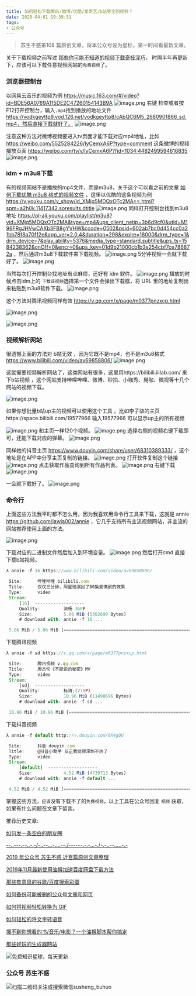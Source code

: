 ```yaml
---
title: 如何轻松下载腾讯/微博/优酷/爱奇艺/b站等全网视频？
date: 2020-04-01 19:39:51
tags:
- 公众号
---
```

> 苏生不惑第108 篇原创文章，将本公众号设为星标，第一时间看最新文章。

关于下载视频之前写过 [那些你可能不知道的视频下载奇技淫巧](https://mp.weixin.qq.com/s/5InOxKmi9eXk33G_8N3byQ)， 时隔半年再更新下，应该可以下载任意视频网站的`免费视频`了。

### 浏览器控制台
以网易云音乐的视频为例 https://music.163.com/#/video?id=BDE56A0769A115DE2C47260154143B9A
![image.png](https://upload-images.jianshu.io/upload_images/17817191-733f8edaa0ab40b0.png?imageMogr2/auto-orient/strip%7CimageView2/2/w/1240)
右键 检查或者按F12打开控制台，输入`.mp4`找到播放的地址文件 https://vodkgeyttp9.vod.126.net/vodkgeyttp8/cAbQC6M5_2680901866_sd.mp4，然后直接下载就好了。
![image.png](https://upload-images.jianshu.io/upload_images/17817191-2222b374e277b573.png?imageMogr2/auto-orient/strip%7CimageView2/2/w/1240)

注意这种方法对微博视频要进入tv页面才能下载对应mp4地址，比如 https://weibo.com/5525284226/IyCemxA6P?type=comment 这条微博的视频播放页面 https://weibo.com/tv/v/IyCemxA6P?fid=1034:4482499594616835
![image.png](https://upload-images.jianshu.io/upload_images/17817191-1d5434fb42e00a01.png?imageMogr2/auto-orient/strip%7CimageView2/2/w/1240)


### idm + m3u8下载
有的视频网站不是播放的mp4文件，而是m3u8，关于这个可以看之前的文章 [如何下载优酷 m3u8 格式的视频文件](https://mp.weixin.qq.com/s/FStz_y7oHa9KHrjkpqnsXw) ，这里以优酷的这条视频为例 https://v.youku.com/v_show/id_XMjg5MDQxOTc2MA==.html?spm=a2h0k.11417342.soresults.dtitle
![image.png](https://upload-images.jianshu.io/upload_images/17817191-ab14de8395756977.png?imageMogr2/auto-orient/strip%7CimageView2/2/w/1240)
同样打开控制台找到m3u8地址 
https://pl-ali.youku.com/playlist/m3u8?vid=XMjg5MDQxOTc2MA&type=mp4&ups_client_netip=3b6d9cf0&utid=M196FRgJHVwCAXb3FB8gYVHW&ccode=0502&psid=602ab7bc0d454cc0a21bb78f8a70f12e&app_ver=2.0.4&duration=298&expire=18000&drm_type=1&drm_device=7&play_ability=5376&media_type=standard,subtitle&ups_ts=1584238362&onOff=0&encr=0&ups_key=01d9b21000cb1b3e254cbf7ce786872a ，然后通过m3u8下载软件来下载视频。
![image.png](https://upload-images.jianshu.io/upload_images/17817191-5f1b71c7574fdce8.png?imageMogr2/auto-orient/strip%7CimageView2/2/w/1240)
5分钟视频一会就下载好了。
![image.png](https://upload-images.jianshu.io/upload_images/17817191-d7287de56df7682d.png?imageMogr2/auto-orient/strip%7CimageView2/2/w/1240)

当然每次打开控制台找地址有点麻烦，还好有 idm 软件。
![image.png](https://upload-images.jianshu.io/upload_images/17817191-3b6cb0c7ef64470e.png?imageMogr2/auto-orient/strip%7CimageView2/2/w/1240)
播放的时候点击idm上的 `下载该视频`选择第一个文件会弹出下载框，将 URL 里的地址复制出来粘贴到m3u8软件下载。
![image.png](https://upload-images.jianshu.io/upload_images/17817191-e9fb5461003e5895.png?imageMogr2/auto-orient/strip%7CimageView2/2/w/1240)

这个方法对腾讯视频同样有效 https://v.qq.com/x/page/m0377pnzxcp.html

![image.png](https://upload-images.jianshu.io/upload_images/17817191-6449e4b34c7aafb5.png?imageMogr2/auto-orient/strip%7CimageView2/2/w/1240)

![image.png](https://upload-images.jianshu.io/upload_images/17817191-1a6b1146944ae0a4.png?imageMogr2/auto-orient/strip%7CimageView2/2/w/1240)


### 视频解析网站
很遗憾上面的方法对 b站无效 ，因为它既不是mp4，也不是m3u8格式 https://www.bilibili.com/video/av69858806/
![image.png](https://upload-images.jianshu.io/upload_images/17817191-c6f9f6884b6ec758.png?imageMogr2/auto-orient/strip%7CimageView2/2/w/1240)

这就需要视频解析网站了，这类网站有很多，这里用https://bilibili.iiilab.com/
 来下b站视频 ，这个网站支持哔哩哔哩、微博、秒拍、小咖秀、晃咖、微视等十几个网站的视频下载。

![image.png](https://upload-images.jianshu.io/upload_images/17817191-f48e1212906a3aa1.png?imageMogr2/auto-orient/strip%7CimageView2/2/w/1240)

如果你想批量b站up主的视频可以使用这个工具 ，比如李子柒的主页https://space.bilibili.com/19577966 输入19577966 可以显示up主的所有视频
 
 ![image.png](https://upload-images.jianshu.io/upload_images/17817191-f232e5a76ff5fc0d.png?imageMogr2/auto-orient/strip%7CimageView2/2/w/1240)
和主页一样120个视频。
![image.png](https://upload-images.jianshu.io/upload_images/17817191-6cc67749505c4c57.png?imageMogr2/auto-orient/strip%7CimageView2/2/w/1240)
选择右侧的视频右键下载即可，还能下载对应的弹幕。
![image.png](https://upload-images.jianshu.io/upload_images/17817191-27654be1b9b7a795.png?imageMogr2/auto-orient/strip%7CimageView2/2/w/1240)

同样她的抖音主页 
https://www.douyin.com/share/user/68310389333/ ，这个地址是在APP中分享主页复制的链接。
![image.png](https://upload-images.jianshu.io/upload_images/17817191-d1807827b0af568e.png?imageMogr2/auto-orient/strip%7CimageView2/2/w/1240)
打开软件复制这个链接
![image.png](https://upload-images.jianshu.io/upload_images/17817191-fe60a92ae1ffe4a5.png?imageMogr2/auto-orient/strip%7CimageView2/2/w/1240)
点击获取作品查询到所有作品列表。
![image.png](https://upload-images.jianshu.io/upload_images/17817191-792630e5d61cd036.png?imageMogr2/auto-orient/strip%7CimageView2/2/w/1240)
右键下载
![image.png](https://upload-images.jianshu.io/upload_images/17817191-cea1a1aebd9b32db.png?imageMogr2/auto-orient/strip%7CimageView2/2/w/1240)

一会就下载好了。
![image.png](https://upload-images.jianshu.io/upload_images/17817191-23b9c54b793b7510.png?imageMogr2/auto-orient/strip%7CimageView2/2/w/1240)


### 命令行
上面这些方法我平时都不怎么用，因为我喜欢用命令行工具来下载，这就是 annie  https://github.com/iawia002/annie  ，它几乎支持所有主流视频网站，非主流的网站推荐使用上面的方法。

![image.png](https://upload-images.jianshu.io/upload_images/17817191-580572d8ad9cbe2e.png?imageMogr2/auto-orient/strip%7CimageView2/2/w/1240)


下载对应的二进制文件然后加入到环境变量。
![image.png](https://upload-images.jianshu.io/upload_images/17817191-8951b9b98b712238.png?imageMogr2/auto-orient/strip%7CimageView2/2/w/1240)
然后打开cmd 直接下载b站视频。
```js
λ annie -f 16 https://www.bilibili.com/video/av69858806/

 Site:      哔哩哔哩 bilibili.com
 Title:     仅仅三分钟，周星驰演出了80集爱情剧的效果
 Type:      video
 Stream:
     [16]  -------------------
     Quality:         流畅 360P
     Size:            5.06 MiB (5302699 Bytes)
     # download with: annie -f 16 ...

 5.06 MiB / 5.06 MiB [========================================================] 100.00% 722.39 MiB/s 0s
```
下载腾讯视频
```js
λ annie -f sd https://v.qq.com/x/page/m0377pnzxcp.html

 Site:      腾讯视频 v.qq.com
 Title:     周杰伦《不能说的秘密》MV
 Type:      video
 Stream:
     [sd]  -------------------
     Quality:         标清;(270P)
     Size:            10.96 MiB (11490696 Bytes)
     # download with: annie -f sd ...

 10.96 MiB / 10.96 MiB [========================================================] 100.00% 3.54 MiB/s 3s
```
下载抖音视频
```js
λ annie -f default http://v.douyin.com/9X4gQU

 Site:      抖音 douyin.com
 Title:     @抖音小助手 反正我觉得深圳不热了
 Type:      video
 Stream:
     [default]  -------------------
     Size:            4.52 MiB (4739713 Bytes)
     # download with: annie -f default ...

 4.52 MiB / 4.52 MiB [==========================================================] 100.00% 2.22 MiB/s 2s
```

掌握这些方法，`应该`没有下载不了的`免费视频`，以上工具在公众号回复 `视频` 获取，如果有什么问题在文章下留言。

推荐历史文章:

[如何发一条空白的朋友圈](https://mp.weixin.qq.com/s/Xz1m-mqtCcBF_4hmGCpkUQ)

[--..---.--..-.-/-..--...-....--./------.-.-...-./-.-..--.....-.-](https://mp.weixin.qq.com/s/VWPHowug-cFUgLLjzTzrmA)

[2019 年公众号 苏生不惑 近百篇原创文章整理](https://mp.weixin.qq.com/s/Lm4l_aPCSXymUGcqO_Yf3g)

[2019年11月最新使用油猴加速百度网盘下载方法](https://mp.weixin.qq.com/s/XTn8wPEyThacR3GLHyzBLA)

[那些有意思的谷歌/百度搜索彩蛋](https://mp.weixin.qq.com/s/dXZhN3GbqQslg7-YHcRL3A)

[如何备份可能被删的公众号文章和网页 ](https://mp.weixin.qq.com/s/bIE23HBq_sqvLkV18_BlbQ)

[如何将视频轻松转换为 GIF](https://mp.weixin.qq.com/s/bGcMIz0dOoDe3quo5G0-Ug)

[如何轻松的将文字转语音](https://mp.weixin.qq.com/s/klBMLhsQXOEzsWA5a_rpIQ)

[搜不到你想看的书/音乐/电影？一个油猴脚本帮你搞定](https://mp.weixin.qq.com/s/leF2Dn9XW6sIp1SkPBFthw)

[那些好玩的生成器网站](https://mp.weixin.qq.com/s/mPpRYbjfgpVqKcpFwnPYtA)

![免费知识星球，每天更新](https://upload-images.jianshu.io/upload_images/17817191-501a3ff4cf7f60a3.png?imageMogr2/auto-orient/strip%7CimageView2/2/w/1240)

### 公众号 苏生不惑
 ![扫描二维码关注或搜索微信susheng_buhuo](https://upload-images.jianshu.io/upload_images/17817191-6e0079f95d4c0338.jpg?imageMogr2/auto-orient/strip%7CimageView2/2/w/1240)
